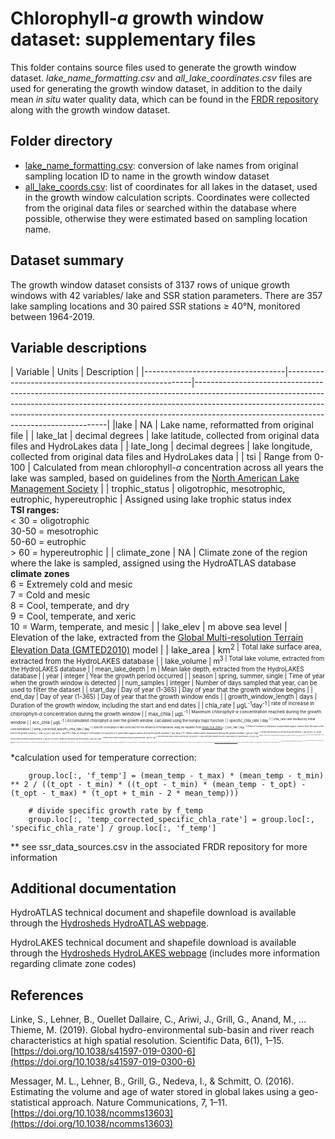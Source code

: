 # Chlorophyll-*a* growth window dataset: supplementary files
This folder contains source files used to generate the growth window dataset. *lake\_name\_formatting.csv* and *all_lake_coordinates.csv* files are used for generating the growth window dataset, in addition to the daily mean *in situ* water quality data, which can be found in the [FRDR repository]() along with the growth window dataset.

## Folder directory
* [lake_name_formatting.csv](https://github.com/hfadams/growth_window/blob/662c87faba3d5bd954d160357da87cf4741a9d4c/data/supplementary%20_data/lake_name_formatting.csv): conversion of lake names from original sampling location ID to name in the growth window dataset
* [all\_lake\_coords.csv](https://github.com/hfadams/growth_window/blob/ac46b91a203430bf76440d42d7880bbb072b425e/supplementary_data/all_lake_coordinates.csv): list of coordinates for all lakes in the dataset, used in the growth window calculation scripts. Coordinates were collected from the original data files or searched within the database where possible, otherwise they were estimated based on sampling location name.

## Dataset summary
The growth window dataset consists of 3137 rows of unique growth windows with 42 variables/ lake and SSR station parameters. There are 357 lake sampling locations and 30 paired SSR stations ≥ 40°N, monitored between 1964-2019.

## Variable descriptions

| Variable                          | Units                                                | Description    |                                                                                                                                                                                                                                                                                  |-----------------------------------|------------------------------------------------------|--------------------------------------------------------------------------------------------------------------------------------------------------------------------------------------------------------------------------------------------------------------------------------------------------| |lake                              | NA                                                   | Lake name, reformatted from original file                                                                                                                                                                                                       |
| lake_lat                          | decimal degrees                                      | lake latitude, collected from original data  files and HydroLakes data                                                                                                                                                                                                                                               |
| late_long                         | decimal degrees                                      | lake longitude, collected from original data  files and HydroLakes data                                                                                                                                                                                                                                           |
| tsi                               | Range from 0-100                                     | Calculated from mean chlorophyll-*a* concentration across all years the lake was sampled, based on guidelines from the [North American Lake Management Society](https://www.nalms.org/secchidipin/monitoring-methods/trophic-state-equations/)                                                   |
| trophic_status                    | oligotrophic, mesotrophic, eutrophic, hypereutrophic | Assigned using lake trophic status index <br/> **TSI ranges:** <br/> < 30 = oligotrophic <br/> 30-50 = mesotrophic <br/> 50-60 = eutrophic <br/> > 60 = hypereutrophic                                                                                                                           |
| climate_zone                      | NA                                                   | Climate zone of the region where the lake is sampled, assigned using the HydroATLAS database <br/> **climate zones** <br/> 6 = Extremely cold and mesic <br/> 7 = Cold and mesic <br/> 8 = Cool, temperate, and dry <br/> 9 = Cool, temperate, and xeric <br/> 10 = Warm, temperate, and mesic   |
| lake_elev                         | m above sea level                                    | Elevation of the lake, extracted from the [Global Multi-resolution Terrain Elevation Data (GMTED2010)](https://www.usgs.gov/core-science-systems/eros/coastal-changes-and-impacts/gmted2010?qt-science_support_page_related_con=0#qt-science_support_page_related_con) model |
| lake_area                         | km<sup>2                                             | Total lake surface area, extracted from the HydroLAKES database                                                                                                                                                                                                                                  |
| lake_volume                       | m<sup>3                                             | Total lake volume, extracted from the HydroLAKES database                                                                                                                                                                                                                                        |
| mean\_lake\_depth                 | m                                                    | Mean lake depth, extracted from the HydroLAKES database                                                                                                                                                                                                                                          |
| year                              | integer                                              | Year the growth period occurred                                                                                                                                                                                                                                                                  |
| season                            | spring, summer, single                               | Time of year when the growth window is detected                                                                                                                                                                                                                                                         |
| num_samples                       | integer                                              | Number of days sampled that year, can be used to filter the dataset                                                                                                                                                                                                             |
| start_day                         | Day of year (1-365)                                  | Day of year that the growth window begins                                                                                                                                                                                                                                                        |
| end_day                           | Day of year (1-365)                                  | Day of year that the growth window ends                                                                                                                                                                                                                                                          |
| growth\_window\_length            | days                                                 | Duration of the growth window, including the start and end dates                                                                                                                                                                                                                                 |
| chla_rate                         | µgL<sup>-1</sup>day<sup>-1                           | rate of increase in chlorophyll-*a* concentration during the growth window                                                                                                                                                                                                                       |
| max_chla                          | µgL<sup>-1                                           | Maximum chlorophyll-*a* concentration reached during the growth window                                                                                                                                                                                                                           |
| acc_chla                          | µgL<sup>-1                                           | Accumulated chlorophyll-*a* over the growth window, calculated using the   numpy.trapz function                                                                                                                                                                                                  |
| specific_chla_rate                | day<sup>-1                                           | chla_rate rate divided by initial concentration                                                                                                                                                                                                                                                  |
| temp_corrected_specific_chla_rate | day<sup>-1                                           | Specific chlorophyll-*a* rate corrected for the influence of temperature using the equation from [Rosso et al (1995)](https://journals.asm.org/doi/abs/10.1128/aem.61.2.610-616.1995)*                                                                                                           |
| poc_rate                          | mgL<sup>-1                                           | Rate of increase or decrease in particulate organic carbon  from the start to the end of the growth window                                                                                                                                                                                                       |
| chla_to_poc                       | mg chl-*a* : mg POC                                  | Rate of change in chlorophyll-*a* in proportion to particulate organic carbon during the growth window                                                                                                                                                                                           |
| gw_temp                           | °C                                                   | Mean surface water temperature during the growth window                                                                                                                                                                                                                                          |
| gw_tp                             | mgL<sup>-1                                           | Mean total phosphorus during the growth window                                                                                                                                                                                                                                                   |
| gw_secchi                         | m                                                    | Mean Secchi depth during the growth window                                                                                                                                                                                                                                                       |
| gw_ph                             | pH units                                             | Mean pH during the growth window                                                                                                                                                                                                                                                                 |
| gw_srp                            | mgL<sup>-1                                           | Mean soluble reactive phosphorus during the growth window                                                                                                                                                                                                                                        |
| gw_tkn                            | mgL<sup>-1                                           | Mean total Kjeldahl nitrogen during the growth window                                                                                                                                                                                                                                            |
| pre_gw_temp                       | °C                                                   | Mean surface water temperature during the 14 days leading up to the growth window                                                                                                                                                                                                                |
| pre_gw_tp                         | mgL<sup>-1                                           | Mean total phosphorus during the 14 days leading up to the growth window                                                                                                                                                                                                                         |
| pre_gw_tkn                        | mgL<sup>-1                                           | Mean total Kjeldahl nitrogen during the 14 days leading up to the growth window                                                                                                                                                                                                                  |
| ssr_station**                       | NA                                                   | Station name as assigned in original database                                                                                                                                                                                                                                                    |
| ssr_id**                            | NA                                                   | ID number in original database (where available)                                                                                                                                                                                                                                                 |
| ssr_id_type**                       | NA                                                   | Type of ID number (i.e., GEBA, Internal)                                                                                                                                                                                                                                                         |
| ssr_lat                           | decimal degrees                                      | SSR station latitude (sampling location)                                                                                                                                                                                                                                                         |
| ssr_long                          | decimal degrees                                      | SSR station longitude (sampling location)                                                                                                                                                                                                                                                        |
| geo_dist_km                       | km                                                   | Geodic distance between the paired lake and SSR station                                                                                                                                                                                                                                          |
| ssr_elev                          | m above sea level                                    | Elevation of the SSR station, extracted from the [Global Multi-resolution Terrain Elevation Data (GMTED2010)](https://www.usgs.gov/core-science-systems/eros/coastal-changes-and-impacts/gmted2010?qt-science_support_page_related_con=0#qt-science_support_page_related_con) model              |
| ssr_lake_elev_diff                | m                                                    | Difference in elevation between the paired lake ans SSR station                                                                                                                                                                                                                                  |
| gw_ssr                            | Wm<sup>-2                                            | Mean solar radiation during the growth window                                                                                                                                                                                                                                                    |
| pre_gw_mean_ssr                   | Wm<sup>-2                                            | Mean solar radiation during the 14 days leading up to the growth window                                                                                                                                                                                                                          |

*calculation used for temperature correction:

		group.loc[:, 'f_temp'] = (mean_temp - t_max) * (mean_temp - t_min) ** 2 / ((t_opt - t_min) * ((t_opt - t_min) * (mean_temp - t_opt) - (t_opt - t_max) * (t_opt + t_min - 2 * mean_temp)))

        # divide specific growth rate by f_temp
        group.loc[:, 'temp_corrected_specific_chla_rate'] = group.loc[:, 'specific_chla_rate'] / group.loc[:, 'f_temp']

** see ssr\_data\_sources.csv in the associated FRDR repository for more information

## Additional documentation
HydroATLAS technical document and shapefile download is available through the [Hydrosheds HydroATLAS webpage](https://hydrosheds.org/page/hydroatlas).

HydroLAKES technical document and shapefile download is available through the [Hydrosheds HydroLAKES webpage](https://hydrosheds.org/page/hydrolakes) (includes more information regarding climate zone codes)

## References

Linke, S., Lehner, B., Ouellet Dallaire, C., Ariwi, J., Grill, G., Anand, M., … Thieme, M. (2019). Global hydro-environmental sub-basin and river reach characteristics at high spatial resolution. Scientific Data, 6(1), 1–15. [https://doi.org/10.1038/s41597-019-0300-6](https://doi.org/10.1038/s41597-019-0300-6)

Messager, M. L., Lehner, B., Grill, G., Nedeva, I., & Schmitt, O. (2016). Estimating the volume and age of water stored in global lakes using a geo-statistical approach. Nature Communications, 7, 1–11. [https://doi.org/10.1038/ncomms13603](https://doi.org/10.1038/ncomms13603)

